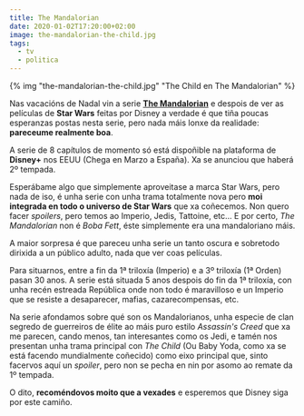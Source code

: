 ```yaml
---
title: The Mandalorian
date: 2020-01-02T17:20:00+02:00
image: the-mandalorian-the-child.jpg
tags:
  - tv
  - politica
---
```


{% img "the-mandalorian-the-child.jpg" "The Child en The Mandalorian" %}

Nas vacacións de Nadal vin a serie **[The Mandalorian](https://www.imdb.com/title/tt8111088/)** e despois de ver as películas de **Star Wars** feitas por Disney a verdade é que tiña poucas esperanzas postas nesta serie, pero nada máis lonxe da realidade: **pareceume realmente boa**.

A serie de 8 capítulos de momento só está dispoñible na plataforma de **Disney+** nos EEUU (Chega en Marzo a España). Xa se anunciou que haberá 2º tempada.

Esperábame algo que simplemente aproveitase a marca Star Wars, pero nada de iso, é unha serie con unha trama totalmente nova pero **moi integrada en todo o universo de Star Wars** que xa coñecemos. Non quero facer *spoilers*, pero temos ao Imperio, Jedis, Tattoine, etc… E por certo, *The Mandalorian* non é *Boba Fett*, éste simplemente era una mandaloriano máis.

A maior sorpresa é que pareceu unha serie un tanto oscura e sobretodo dirixida a un público adulto, nada que ver coas películas.

Para situarnos, entre a fin da 1ª triloxía (Imperio) e a 3º triloxía (1ª Orden) pasan 30 anos. A serie está situada 5 anos despois do fin da 1ª triloxía, con unha recén estreada República onde non todo é maravilloso e un Imperio que se resiste a desaparecer, mafias, cazarecompensas, etc.

Na serie afondamos sobre qué son os Mandalorianos, unha especie de clan segredo de guerreiros de élite ao máis puro estilo *Assassin's Creed* que xa me parecen, cando menos, tan interesantes como os Jedi, e tamén nos presentan unha trama principal con *The Child* (Ou Baby Yoda, como xa se está facendo mundialmente coñecido) como eixo principal que, sinto facervos aquí un *spoiler*, pero non se pecha en nin por asomo ao remate da 1º tempada.

O dito, **recoméndovos moito que a vexades** e esperemos que Disney siga por este camiño.
